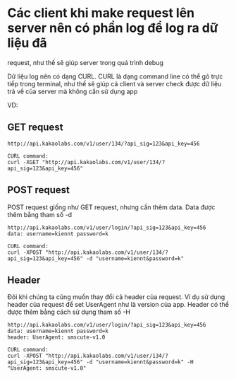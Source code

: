 # Các client khi make request lên server nên có phần log để log ra dữ liệu đã
request, như thế sẽ giúp server trong quá trình debug


Dữ liệu log nên có dạng CURL. CURL là dạng command line có thể gõ trực tiếp
trong terminal, như thế sẽ giúp cả client và server check được dữ liệu trả về
của server mà không cần sử dụng app

VD:

## GET request

    http://api.kakaolabs.com/v1/user/134/?api_sig=123&api_key=456

    CURL command:
    curl -XGET "http://api.kakaolabs.com/v1/user/134/?api_sig=123&api_key=456"


## POST request
POST request giống như GET request, nhưng cần thêm data.
Data được thêm bằng tham số -d

    http://api.kakaolabs.com/v1/user/login/?api_sig=123&api_key=456
    data: username=kiennt password=k

    CURL command:
    curl -XPOST "http://api.kakaolabs.com/v1/user/134/?api_sig=123&api_key=456" -d "username=kiennt&password=k"

## Header
Đôi khi chúng ta cũng muốn thay đổi cả header của request.
Ví dụ sử dụng header của request để set UserAgent như là version của app.
Header có thể được thêm bằng cách sử dụng tham số -H

    http://api.kakaolabs.com/v1/user/login/?api_sig=123&api_key=456
    data: username=kiennt password=k
    header: UserAgent: smscute-v1.0

    CURL command:
    curl -XPOST "http://api.kakaolabs.com/v1/user/134/?api_sig=123&api_key=456" -d "username=kiennt&password=k" -H "UserAgent: smscute-v1.0"
